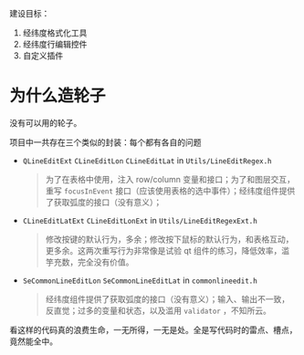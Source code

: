 建设目标：

1. 经纬度格式化工具
2. 经纬度行编辑控件
3. 自定义插件

# 为什么造轮子

没有可以用的轮子。

项目中一共存在三个类似的封装：每个都有各自的问题

- `QLineEditExt` `CLineEditLon` `CLineEditLat` in `Utils/LineEditRegex.h`

    > 为了在表格中使用，注入 row/column 变量和接口；为了和图层交互，重写 `focusInEvent` 接口（应该使用表格的选中事件）；经纬度组件提供了获取弧度的接口（没有意义）；

- `CLineEditLatExt` `CLineEditLonExt` in `Utils/LineEditRegexExt.h`

    > 修改按键的默认行为，多余；修改按下鼠标的默认行为，和表格互动，更多余。这两次重写行为非常像是试验 qt 组件的练习，降低效率，滥竽充数，完全没有价值。

- `SeCommonLineEditLon` `SeCommonLineEditLat` in `commonlineedit.h`

    > 经纬度组件提供了获取弧度的接口（没有意义）；输入、输出不一致，反直觉；过多的变量和状态，以及滥用 `validator` ，不知所云。

看这样的代码真的浪费生命，一无所得，一无是处。全是写代码时的雷点、槽点，竟然能全中。